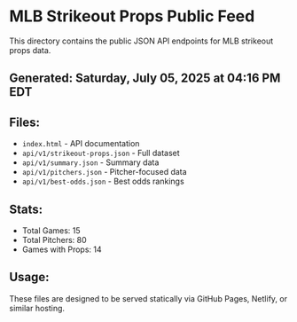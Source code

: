 # MLB Strikeout Props Public Feed

This directory contains the public JSON API endpoints for MLB strikeout props data.

## Generated: Saturday, July 05, 2025 at 04:16 PM EDT

## Files:
- `index.html` - API documentation
- `api/v1/strikeout-props.json` - Full dataset
- `api/v1/summary.json` - Summary data
- `api/v1/pitchers.json` - Pitcher-focused data  
- `api/v1/best-odds.json` - Best odds rankings

## Stats:
- Total Games: 15
- Total Pitchers: 80
- Games with Props: 14

## Usage:
These files are designed to be served statically via GitHub Pages, Netlify, or similar hosting.

